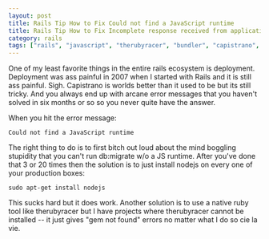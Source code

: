 ```yaml
---
layout: post
title: Rails Tip How to Fix Could not find a JavaScript runtime
title: Rails Tip How to Fix Incomplete response received from application
category: rails
tags: ["rails", "javascript", "therubyracer", "bundler", "capistrano", "deploy"]
---
```

One of my least favorite things in the entire rails ecosystem is deployment.  Deployment was ass painful in 2007 when I started with Rails and it is still ass painful.  Sigh.  Capistrano is worlds better than it used to be but its still tricky.  And you always end up with arcane error messages that you haven't solved in six months or so so you never quite have the answer.

When you hit the error message:

    Could not find a JavaScript runtime

The right thing to do is to first bitch out loud about the mind boggling stupidity that you can't run db:migrate w/o a JS runtime.  After you've done that 3 or 20 times then the solution is to just install nodejs on every one of your production boxes:

    sudo apt-get install nodejs

This sucks hard but it does work.  Another solution is to use a native ruby tool like therubyracer but I have projects where therubyracer cannot be installed -- it just gives "gem not found" errors no matter what I do so cie la vie.
